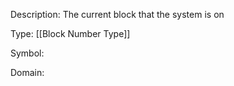 Description: The current block that the system is on

Type: [[Block Number Type]]

Symbol: 

Domain: 

